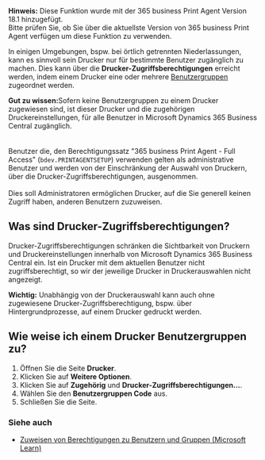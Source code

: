 <div class="alert alert-info">
    <i class="fa-solid fa-lightbulb"></i> <strong>Hinweis:</strong> Diese Funktion wurde mit der 365 business Print Agent Version 18.1 hinzugefügt.<br>Bitte prüfen Sie, ob Sie über die aktuellste Version von 365 business Print Agent verfügen um diese Funktion zu verwenden.
</div>

In einigen Umgebungen, bspw. bei örtlich getrennten Niederlassungen, kann es sinnvoll sein Drucker nur für bestimmte Benutzer zugänglich zu machen. Dies kann über die **Drucker-Zugriffsberechtigungen** erreicht werden, indem einem Drucker eine oder mehrere [Benutzergruppen](https://learn.microsoft.com/de-DE/dynamics365/business-central/ui-define-granular-permissions) zugeordnet werden.

<div class="alert alert-notice">
    <i class="fa-solid fa-notes"></i> <strong>Gut zu wissen:</strong>Sofern keine Benutzergruppen zu einem Drucker zugewiesen sind, ist dieser Drucker und die zugehörigen Druckereinstellungen, für alle Benutzer in Microsoft Dynamics 365 Business Central zugänglich.<br>
    <br>
    <br>
    Benutzer die, den Berechtigungssatz "365 business Print Agent - Full Access" (<code>bdev.PRINTAGENTSETUP</code>) verwenden gelten als administrative Benutzer und werden von der Einschränkung der Auswahl von Druckern, über die Drucker-Zugriffsberechtigungen, ausgenommen.<br>
    <br>
    Dies soll Administratoren ermöglichen Drucker, auf die Sie generell keinen Zugriff haben, anderen Benutzern zuzuweisen.
</div>

## Was sind Drucker-Zugriffsberechtigungen?

Drucker-Zugriffsberechtigungen schränken die Sichtbarkeit von Druckern und Druckereinstellungen innerhalb von Microsoft Dynamics 365 Business Central ein. Ist ein Drucker mit dem aktuellen Benutzer nicht zugriffsberechtigt, so wir der jeweilige Drucker in Druckerauswahlen nicht angezeigt.

<div class="alert alert-info">
    <i class="fa-solid fa-lightbulb"></i> <strong>Wichtig:</strong> Unabhängig von der Druckerauswahl kann auch ohne zugewiesene Drucker-Zugriffsberechtigung, bspw. über Hintergrundprozesse, auf einem Drucker gedruckt werden.
</div>

## Wie weise ich einem Drucker Benutzergruppen zu?

 1. Öffnen Sie die Seite **Drucker**.
 2. Klicken Sie auf **Weitere Optionen**.
 3. Klicken Sie auf **Zugehörig** und **Drucker-Zugriffsberechtigungen...**.
 4. Wählen Sie den **Benutzergruppen Code** aus.
 5. Schließen Sie die Seite.

### Siehe auch

 - [Zuweisen von Berechtigungen zu Benutzern und Gruppen (Microsoft Learn)](https://learn.microsoft.com/de-DE/dynamics365/business-central/ui-define-granular-permissions)